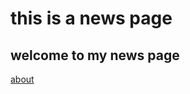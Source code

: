 # this is a news page
## welcome to my news page
[about](https://mreshtaiwi.github.io/test134/about)


